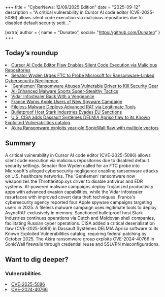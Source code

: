 +++
  title = "CyberNews: 12/09/2025 Edition"
  date = "2025-09-12"
  description = "A critical vulnerability in Cursor AI code editor (CVE-2025-5086) allows silent code execution via malicious repositories due to disabled default security setti..."

  [extra]
  author = { name = "Dunateo", social= "https://github.com/Dunateo" }
  +++
<html><body>
<h2>Today’s roundup</h2>
<li><a href='https://thehackernews.com/2025/09/cursor-ai-code-editor-flaw-enables.html'>Cursor AI Code Editor Flaw Enables Silent Code Execution via Malicious Repositories</a></li>
<li><a href='https://thehackernews.com/2025/09/senator-wyden-urges-ftc-to-probe.html'>Senator Wyden Urges FTC to Probe Microsoft for Ransomware-Linked Cybersecurity Negligence</a></li>
<li><a href='https://www.darkreading.com/vulnerabilities-threats/gentlemen-ransomware-vulnerable-driver-security-gear'>'Gentlemen' Ransomware Abuses Vulnerable Driver to Kill Security Gear</a></li>
<li><a href='https://www.darkreading.com/cyberattacks-data-breaches/ai-backed-malware-hits-companies-worldwide'>AI-Enhanced Malware Sports Super-Stealthy Tactics</a></li>
<li><a href='https://www.darkreading.com/endpoint-security/vidar-infostealer-back-with-vengeance'>Vidar Infostealer Back With a Vengeance</a></li>
<li><a href='https://www.infosecurity-magazine.com/news/france-apple-spyware-campaign/'>France Warns Apple Users of New Spyware Campaign</a></li>
<li><a href='https://www.infosecurity-magazine.com/news/fileless-malware-deploys-advanced/'>Fileless Malware Deploys Advanced RAT via Legitimate Tools</a></li>
<li><a href='https://krebsonsecurity.com/2025/09/bulletproof-host-stark-industries-evades-eu-sanctions/'>Bulletproof Host Stark Industries Evades EU Sanctions</a></li>
<li><a href='https://securityaffairs.com/182120/hacking/u-s-cisa-adds-dassault-systemes-delmia-apriso-flaw-to-its-known-exploited-vulnerabilities-catalog.html'>U.S. CISA adds Dassault Systèmes DELMIA Apriso flaw to its Known Exploited Vulnerabilities catalog</a></li>
<li><a href='https://securityaffairs.com/182112/cyber-crime/akira-ransomware-exploits-year-old-sonicwall-flaw-with-multiple-vectors.html'>Akira Ransomware exploits year-old SonicWall flaw with multiple vectors</a></li>
<h2>Summary</h2>
<p>A critical vulnerability in Cursor AI code editor (CVE-2025-5086) allows silent code execution via malicious repositories due to disabled default security settings. Senator Ron Wyden called for an FTC probe into Microsoft's alleged cybersecurity negligence enabling ransomware attacks on U.S. healthcare networks. The 'Gentlemen' ransomware now weaponizes the ThrottleStop.sys driver to disable antivirus and EDR systems. AI-powered malware campaigns deploy Trojanized productivity apps with advanced evasion capabilities, while the Vidar infostealer resurfaces with improved covert data theft techniques. France's cybersecurity agency reported four Apple spyware campaigns targeting users in 2025. A fileless malware campaign uses legitimate tools to deploy AsyncRAT exclusively in memory. Sanctioned bulletproof host Stark Industries continues operations via Dutch and Moldovan shell companies, facilitating Russian cyber operations. CISA added a critical deserialization flaw (CVE-2025-5086) in Dassault Systèmes DELMIA Apriso software to its Known Exploited Vulnerabilities catalog, requiring federal patching by October 2025. The Akira ransomware group exploits CVE-2024-40766 in SonicWall firewalls through credential reuse and SSLVPN misconfigurations.</p>
<h2>Want to dig deeper?</h2>
<h3>Vulnerabilities</h3>
<li><a href='https://vulnerability.circl.lu/vuln/CVE-2025-5086'>CVE-2025-5086</a></li>
<li><a href='https://vulnerability.circl.lu/vuln/CVE-2024-40766'>CVE-2024-40766</a></li>
</body></html>